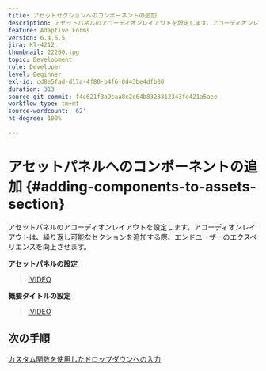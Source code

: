 ```yaml
---
title: アセットセクションへのコンポーネントの追加
description: アセットパネルのアコーディオンレイアウトを設定します。アコーディオンレイアウトは、繰り返し可能なセクションを追加する際、エンドユーザーのエクスペリエンスを向上させます。
feature: Adaptive Forms
version: 6.4,6.5
jira: KT-4212
thumbnail: 22200.jpg
topic: Development
role: Developer
level: Beginner
exl-id: cd8e5fad-d17a-4f80-b4f6-0d43be4dfb80
duration: 313
source-git-commit: f4c621f3a9caa8c2c64b8323312343fe421a5aee
workflow-type: tm+mt
source-wordcount: '62'
ht-degree: 100%

---
```


# アセットパネルへのコンポーネントの追加 {#adding-components-to-assets-section}

アセットパネルのアコーディオンレイアウトを設定します。アコーディオンレイアウトは、繰り返し可能なセクションを追加する際、エンドユーザーのエクスペリエンスを向上させます。

**アセットパネルの設定**

>[!VIDEO](https://video.tv.adobe.com/v/22200?quality=12&learn=on)

**概要タイトルの設定**
>[!VIDEO](https://video.tv.adobe.com/v/28387?quality=12&learn=on)

## 次の手順

[カスタム関数を使用したドロップダウンへの入力](./using-custom-functions-and-code-editor.md)
